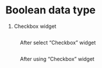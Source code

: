 # Boolean data type

1. Checkbox widget

<figure><img src="https://lh7-rt.googleusercontent.com/docsz/AD_4nXcMH9pBDz4XySdhRJLemVCyvBZI-aI9OVIoCw6p-KzSJ3A_cbJIXcoTfog7ivCVMXoLutLKyjmlC0HxButW2Lhl3AB3pw7ABecgIMv6DnVJVXDUOBaSbl4aPP4T5Q8RjZsZnvPFA2SCmt4rIyJqtbWJYKS7T0Hd1ylhy-l40Yji-f6bVWLEgFU?key=CZ89Z8QbD4X9YTRzADcgIQ" alt=""><figcaption><p>After select “Checkbox” widget</p></figcaption></figure>

<figure><img src="https://lh7-rt.googleusercontent.com/docsz/AD_4nXcFEU-zPLtu60LCSLehdW0m1SWu2Zo22cf8bJmsDdG08Uz652aroeg37we-QTqGMmg7SHqFGjxtH-kU7tb8-AOaz4HkVzWINPsI_SrEvnskQbaqmh16BVarReEGKiznLmLZdNa_vZA5WUkc7Oa6N27jBnuhWOBHegvatnx_fxbw0Pi0eN9eag?key=CZ89Z8QbD4X9YTRzADcgIQ" alt=""><figcaption><p>After using “Checkbox” widget</p></figcaption></figure>
